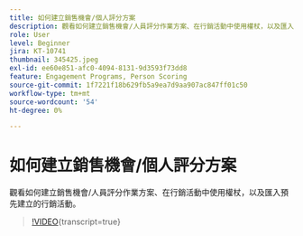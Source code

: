 ```yaml
---
title: 如何建立銷售機會/個人評分方案
description: 觀看如何建立銷售機會/人員評分作業方案、在行銷活動中使用權杖，以及匯入預先建立的行銷活動。
role: User
level: Beginner
jira: KT-10741
thumbnail: 345425.jpeg
exl-id: ee60e851-afc0-4094-8131-9d3593f73dd8
feature: Engagement Programs, Person Scoring
source-git-commit: 1f7221f18b629fb5a9ea7d9aa907ac847ff01c50
workflow-type: tm+mt
source-wordcount: '54'
ht-degree: 0%

---
```


# 如何建立銷售機會/個人評分方案

觀看如何建立銷售機會/人員評分作業方案、在行銷活動中使用權杖，以及匯入預先建立的行銷活動。

>[!VIDEO](https://video.tv.adobe.com/v/345425/?quality=12&learn=on){transcript=true}
